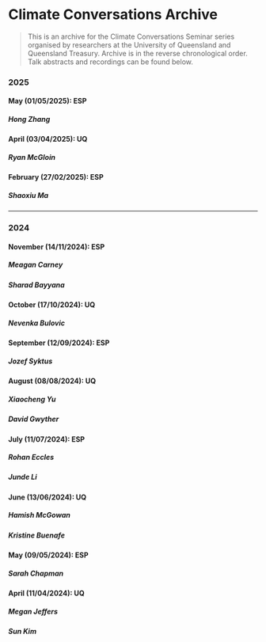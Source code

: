 # Climate Conversations Archive
> This is an archive for the Climate Conversations Seminar series organised by researchers at the University of Queensland and Queensland Treasury. Archive is in the reverse chronological order. Talk abstracts and recordings can be found below.

### 2025
#### May (01/05/2025): ESP
##### Hong Zhang

#### April (03/04/2025): UQ
##### Ryan McGloin

#### February (27/02/2025): ESP
##### Shaoxiu Ma

---
### 2024
#### November (14/11/2024): ESP
##### Meagan Carney
##### Sharad Bayyana

#### October (17/10/2024): UQ
##### Nevenka Bulovic

#### September (12/09/2024): ESP
##### Jozef Syktus

#### August (08/08/2024): UQ
##### Xiaocheng Yu
##### David Gwyther

#### July (11/07/2024): ESP
##### Rohan Eccles
##### Junde Li

#### June (13/06/2024): UQ
##### Hamish McGowan
##### Kristine Buenafe

#### May (09/05/2024): ESP
##### Sarah Chapman

#### April (11/04/2024): UQ
##### Megan Jeffers
##### Sun Kim
